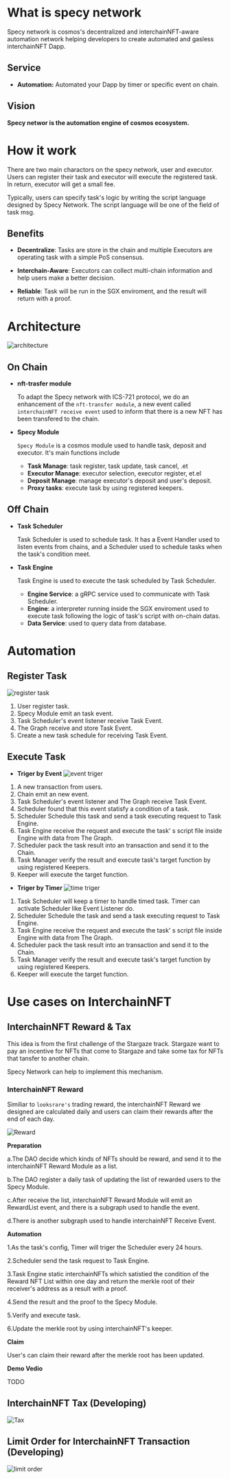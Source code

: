 # What is specy network

Specy network is cosmos's decentralized and interchainNFT-aware automation network helping developers to create automated and gasless interchainNFT Dapp.

## Service

- **Automation:** Automated your Dapp by timer or specific event on chain. 

## Vision
**Specy networ is the automation engine of cosmos ecosystem.**

# How it work
There are two main charactors on the specy network, user and executor. Users can register their task and executor will  execute the registered task. In return, executor will get a small fee. 

Typically, users can specify task's logic by writing the script language designed by Specy Network. The script language will be one of the field of task msg.

## Benefits

- **Decentralize**: Tasks are store in the chain and multiple Executors are operating task with a simple PoS consensus.

- **Interchain-Aware**: Executors can collect multi-chain information and help users make a better decision.

- **Reliable**: Task will be run in the SGX enviroment, and the result will return with a proof.

# Architecture
![architecture](./picture/arc0.png)

## On Chain
- **nft-trasfer module**

    To adapt the Specy network with ICS-721 protocol, we do an enhancement of the `nft-transfer module`, a new event called `interchainNFT receive event` used to inform that there is a new NFT has been transfered to the chain.

- **Specy Module**

    `Specy Module` is a cosmos module used to handle task, deposit and executor. It's main functions include
    - **Task Manage**: task register, task update, task cancel, .et
    - **Executor Manage**: executor selection, executor register, et.el
    - **Deposit Manage**: manage executor's deposit and user's deposit.
    - **Proxy tasks**: execute task by using registered keepers.

## Off Chain
- **Task Scheduler**

    Task Scheduler is used to schedule task. It has a Event Handler used to listen events from chains, and a Scheduler used to schedule tasks when the task's condition meet. 

- **Task Engine**

    Task Engine is used to execute the task scheduled by Task Scheduler.

    - **Engine Service**: a gRPC service used to communicate with Task Scheduler.
    - **Engine**: a interpreter running inside the SGX enviroment used to execute task following the logic of task's script with on-chain datas.
    - **Data Service**: used to query data from database.

# Automation
## Register Task
![register task](./picture/register-task.png)

1. User register task.
2. Specy Module emit an task event.
3. Task Scheduler's event listener receive Task Event.
4. The Graph receive and store Task Event.
5. Create a new task schedule for receiving Task Event.

## Execute Task
- **Triger by Event**
![event triger](./picture/event-triger.png)

1. A new transaction from users.
2. Chain emit an new event.
3. Task Scheduler's event listener and The Graph receive Task Event.
4. Scheduler found that this event statisfy a condition of a task.
5. Scheduler Schedule this task and send a task executing request to Task Engine.
6. Task Engine receive the request and execute the task' s script file inside Engine with data from The Graph.
7. Scheduler pack the task result into an transaction and send it to the Chain.
8. Task Manager verify the result and execute task's target function by using registered Keepers.
9. Keeper will execute the target function.
- **Triger by Timer**
![time triger](./picture/time-triger.png)
1. Task Scheduler will keep a timer to handle timed task. Timer can activate Scheduler like Event Listener do.
2. Scheduler Schedule the task and send a task executing request to Task Engine.
3. Task Engine receive the request and execute the task' s script file inside Engine with data from The Graph.
4. Scheduler pack the task result into an transaction and send it to the Chain.
5. Task Manager verify the result and execute task's target function by using registered Keepers.
6. Keeper will execute the target function.

# Use cases on InterchainNFT
## InterchainNFT Reward & Tax

This idea is from the first challenge of the Stargaze track. Stargaze want to pay an incentive for NFTs that come to Stargaze and take some tax for NFTs that tansfer to another chain.

Specy Network can help to implement this mechanism. 

### InterchainNFT Reward

Similiar to `looksrare's` trading reward, the interchainNFT Reward we designed are calculated daily and users can claim their rewards after the end of each day.


![Reward](./picture/reward.png)

**Preparation**

a.The DAO decide which kinds of NFTs should be reward, and send it to the interchainNFT Reward Module as a list.

b.The DAO register a daily task of updating the list of rewarded users to the Specy Module.

c.After receive the list, interchainNFT Reward Module will emit an RewardList event, and there is a subgraph used to handle the event.

d.There is another subgraph used to handle interchainNFT Receive Event.

**Automation**

1.As the task's config, Timer will triger the Scheduler every 24 hours.

2.Scheduler send the task request to Task Engine.

3.Task Engine static interchainNFTs which satistied the condition of the Reward NFT List within one day and return the merkle root of their receiver's address as a result with a proof.

4.Send the result and the proof to the Specy Module.

5.Verify and execute task.

6.Update the merkle root by using interchainNFT's keeper.

**Claim**

User's can claim their reward after the merkle root has been updated.

**Demo Vedio**

TODO


## InterchainNFT Tax (Developing)
![Tax](./picture/tax.png)

## Limit Order for InterchainNFT Transaction (Developing)
![limit order](./picture/limit-order.png)